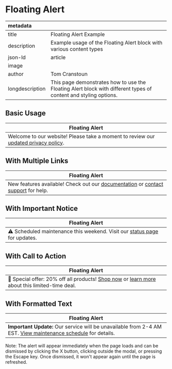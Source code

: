 # Floating Alert

| metadata        |                                                                                |
| :-------------- | :----------------------------------------------------------------------------- |
| title           | Floating Alert Example                                                         |
| description     | Example usage of the Floating Alert block with various content types           |
| json-ld         | article                                                                        |
| image           |                                                                                |
| author          | Tom Cranstoun                                                                  |
| longdescription | This page demonstrates how to use the Floating Alert block with different types of content and styling options. |

## Basic Usage

| Floating Alert |
| -------------- |
| Welcome to our website! Please take a moment to review our [updated privacy policy](https://example.com/privacy). |

## With Multiple Links

| Floating Alert |
| -------------- |
| New features available! Check out our [documentation](https://example.com/docs) or [contact support](https://example.com/support) for help. |

## With Important Notice

| Floating Alert |
| -------------- |
| ⚠️ Scheduled maintenance this weekend. Visit our [status page](https://example.com/status) for updates. |

## With Call to Action

| Floating Alert |
| -------------- |
| 🎉 Special offer: 20% off all products! [Shop now](https://example.com/shop) or [learn more](https://example.com/offer) about this limited-time deal. |

## With Formatted Text

| Floating Alert |
| -------------- |
| **Important Update:** Our service will be unavailable from 2-4 AM EST. [View maintenance schedule](https://example.com/maintenance) for details. |

Note: The alert will appear immediately when the page loads and can be dismissed by clicking the X button, clicking outside the modal, or pressing the Escape key. Once dismissed, it won't appear again until the page is refreshed. 

